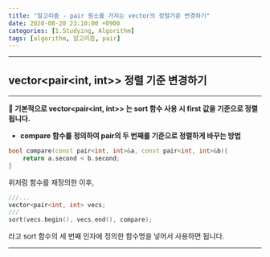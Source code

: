 ```yaml
---
title: "알고리즘 - pair 원소를 가지는 vector의 정렬기준 변경하기"
date: 2020-08-20 23:10:00 +0900
categories: [1.Studying, Algorithm]
tags: [algorithm, 알고리즘, pair]
---
```




------

## **vector<pair<int, int>> 정렬 기준 변경하기**

------

**📌 기본적으로 vector<pair<int, int>> 는 sort 함수 사용 시 first 값을 기준으로 정렬됩니다.**

* **compare 함수를 정의하여 pair의 두 번째를 기준으로 정렬하게 바꾸는 방법**

```c++
bool compare(const pair<int, int>&a, const pair<int, int>&b){
	return a.second < b.second;
}
```

위처럼 함수를 재정의한 이후,

```c++
///...
vector<pair<int, int> vecs;
///
sort(vecs.begin(), vecs.end(), compare);
```

라고 sort 함수의 세 번째 인자에 정의한 함수명을 넣어서 사용하면 됩니다.

------

